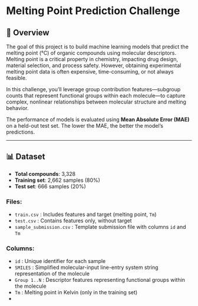 # Melting Point Prediction Challenge
     
## 🧪 Overview

The goal of this project is to build machine learning models that predict the melting point (°C) of organic compounds using molecular descriptors. Melting point is a critical property in chemistry, impacting drug design, material selection, and process safety. However, obtaining experimental melting point data is often expensive, time-consuming, or not always feasible.

In this challenge, you’ll leverage group contribution features—subgroup counts that represent functional groups within each molecule—to capture complex, nonlinear relationships between molecular structure and melting behavior.

The performance of models is evaluated using **Mean Absolute Error (MAE)** on a held-out test set. The lower the MAE, the better the model’s predictions.

---

## 📊 Dataset

- **Total compounds**: 3,328  
- **Training set**: 2,662 samples (80%)  
- **Test set**: 666 samples (20%)  

### Files:
- `train.csv` : Includes features and target (melting point, `Tm`)
- `test.csv` : Contains features only, without target
- `sample_submission.csv` : Template submission file with columns `id` and `Tm`

### Columns:
- `id` : Unique identifier for each sample
- `SMILES` : Simplified molecular-input line-entry system string representation of the molecule
- `Group 1..N` : Descriptor features representing functional groups within the molecule
- `Tm` : Melting point in Kelvin (only in the training set)
- 
